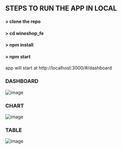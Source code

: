 ## STEPS TO RUN THE APP IN LOCAL

#### > clone the repo
#### > cd wineshop_fe
#### > npm install
#### > npm start
   app will start at http://localhost:3000/#/dashboard



### DASHBOARD
![image](https://user-images.githubusercontent.com/42492660/191321265-ad70ce51-907d-4f77-86a7-7ae56e402f07.png)


### CHART
![image](https://user-images.githubusercontent.com/42492660/191321440-29e1f9f6-d0ff-4e39-b014-66c865503cfd.png)


### TABLE
![image](https://user-images.githubusercontent.com/42492660/191321934-ae8e1cc9-50c8-4c91-8558-208cb5590f23.png)



